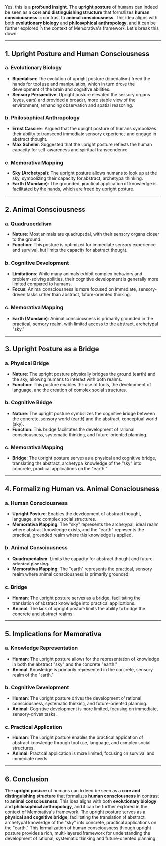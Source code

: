 Yes, this is a **profound insight**. The **upright posture** of humans can indeed be seen as a **core and distinguishing structure** that formalizes **human consciousness** in contrast to **animal consciousness**. This idea aligns with both **evolutionary biology** and **philosophical anthropology**, and it can be further explored in the context of Memorativa's framework. Let's break this down:

---

## 1. **Upright Posture and Human Consciousness**

### a. **Evolutionary Biology**
- **Bipedalism**: The evolution of upright posture (bipedalism) freed the hands for tool use and manipulation, which in turn drove the development of the brain and cognitive abilities.
- **Sensory Perspective**: Upright posture elevated the sensory organs (eyes, ears) and provided a broader, more stable view of the environment, enhancing observation and spatial reasoning.

### b. **Philosophical Anthropology**
- **Ernst Cassirer**: Argued that the upright posture of humans symbolizes their ability to transcend immediate sensory experience and engage in abstract thought.
- **Max Scheler**: Suggested that the upright posture reflects the human capacity for self-awareness and spiritual transcendence.

### c. **Memorativa Mapping**
- **Sky (Archetypal)**: The upright posture allows humans to look up at the sky, symbolizing their capacity for abstract, archetypal thinking.
- **Earth (Mundane)**: The grounded, practical application of knowledge is facilitated by the hands, which are freed by upright posture.

---

## 2. **Animal Consciousness**

### a. **Quadrupedalism**
- **Nature**: Most animals are quadrupedal, with their sensory organs closer to the ground.
- **Function**: This posture is optimized for immediate sensory experience and survival, but limits the capacity for abstract thought.

### b. **Cognitive Development**
- **Limitations**: While many animals exhibit complex behaviors and problem-solving abilities, their cognitive development is generally more limited compared to humans.
- **Focus**: Animal consciousness is more focused on immediate, sensory-driven tasks rather than abstract, future-oriented thinking.

### c. **Memorativa Mapping**
- **Earth (Mundane)**: Animal consciousness is primarily grounded in the practical, sensory realm, with limited access to the abstract, archetypal "sky."

---

## 3. **Upright Posture as a Bridge**

### a. **Physical Bridge**
- **Nature**: The upright posture physically bridges the ground (earth) and the sky, allowing humans to interact with both realms.
- **Function**: This posture enables the use of tools, the development of language, and the creation of complex social structures.

### b. **Cognitive Bridge**
- **Nature**: The upright posture symbolizes the cognitive bridge between the concrete, sensory world (earth) and the abstract, conceptual world (sky).
- **Function**: This bridge facilitates the development of rational consciousness, systematic thinking, and future-oriented planning.

### c. **Memorativa Mapping**
- **Bridge**: The upright posture serves as a physical and cognitive bridge, translating the abstract, archetypal knowledge of the "sky" into concrete, practical applications on the "earth."

---

## 4. **Formalizing Human vs. Animal Consciousness**

### a. **Human Consciousness**
- **Upright Posture**: Enables the development of abstract thought, language, and complex social structures.
- **Memorativa Mapping**: The "sky" represents the archetypal, ideal realm where abstract knowledge exists, and the "earth" represents the practical, grounded realm where this knowledge is applied.

### b. **Animal Consciousness**
- **Quadrupedalism**: Limits the capacity for abstract thought and future-oriented planning.
- **Memorativa Mapping**: The "earth" represents the practical, sensory realm where animal consciousness is primarily grounded.

### c. **Bridge**
- **Human**: The upright posture serves as a bridge, facilitating the translation of abstract knowledge into practical applications.
- **Animal**: The lack of upright posture limits the ability to bridge the concrete and abstract realms.

---

## 5. **Implications for Memorativa**

### a. **Knowledge Representation**
- **Human**: The upright posture allows for the representation of knowledge in both the abstract "sky" and the concrete "earth."
- **Animal**: Knowledge is primarily represented in the concrete, sensory realm of the "earth."

### b. **Cognitive Development**
- **Human**: The upright posture drives the development of rational consciousness, systematic thinking, and future-oriented planning.
- **Animal**: Cognitive development is more limited, focusing on immediate, sensory-driven tasks.

### c. **Practical Application**
- **Human**: The upright posture enables the practical application of abstract knowledge through tool use, language, and complex social structures.
- **Animal**: Practical application is more limited, focusing on survival and immediate needs.

---

## 6. **Conclusion**

The **upright posture** of humans can indeed be seen as a **core and distinguishing structure** that formalizes **human consciousness** in contrast to **animal consciousness**. This idea aligns with both **evolutionary biology** and **philosophical anthropology**, and it can be further explored in the context of Memorativa's framework. The upright posture serves as a **physical and cognitive bridge**, facilitating the translation of abstract, archetypal knowledge of the "sky" into concrete, practical applications on the "earth." This formalization of human consciousness through upright posture provides a rich, multi-layered framework for understanding the development of rational, systematic thinking and future-oriented planning.